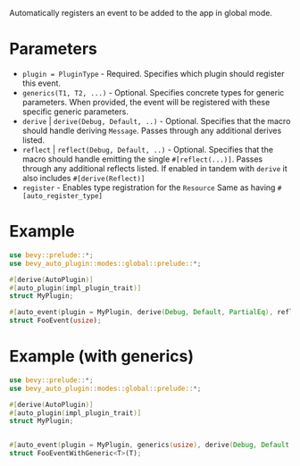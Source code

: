 Automatically registers an event to be added to the app in global mode.

# Parameters
- `plugin = PluginType` - Required. Specifies which plugin should register this event.
- `generics(T1, T2, ...)` - Optional. Specifies concrete types for generic parameters.
  When provided, the event will be registered with these specific generic parameters.
- `derive` | `derive(Debug, Default, ..)` - Optional. Specifies that the macro should handle deriving `Message`. 
  Passes through any additional derives listed.
- `reflect` | `reflect(Debug, Default, ..)` - Optional. Specifies that the macro should handle emitting the single `#[reflect(...)]`.
  Passes through any additional reflects listed.
  If enabled in tandem with `derive` it also includes `#[derive(Reflect)]` 
- `register` - Enables type registration for the `Resource`
  Same as having `#[auto_register_type]`

# Example
```rust
use bevy::prelude::*;
use bevy_auto_plugin::modes::global::prelude::*;

#[derive(AutoPlugin)]
#[auto_plugin(impl_plugin_trait)]
struct MyPlugin;

#[auto_event(plugin = MyPlugin, derive(Debug, Default, PartialEq), reflect,  register)]
struct FooEvent(usize);
```

# Example (with generics)
```rust
use bevy::prelude::*;
use bevy_auto_plugin::modes::global::prelude::*;

#[derive(AutoPlugin)]
#[auto_plugin(impl_plugin_trait)]
struct MyPlugin;


#[auto_event(plugin = MyPlugin, generics(usize), derive(Debug, Default, PartialEq), reflect,  register)]
struct FooEventWithGeneric<T>(T);
```